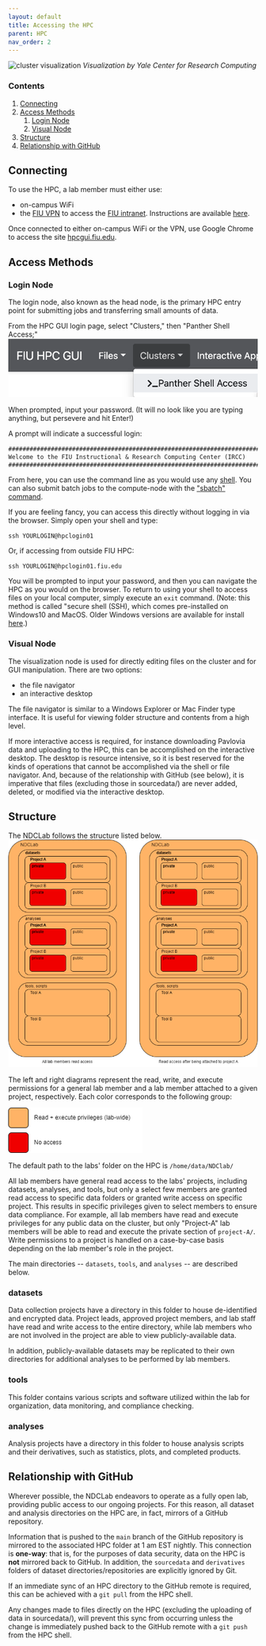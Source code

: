 ```yaml
---
layout: default
title: Accessing the HPC
parent: HPC
nav_order: 2
---
```


![cluster visualization](https://raw.githubusercontent.com/NDCLab/wiki/main/docs/_assets/hpc/cluster.png)
*Visualization by Yale Center for Research Computing*

### Contents
1. [Connecting](#connecting)
2. [Access Methods](#access-methods)
    1. [Login Node](#login-node)
    2. [Visual Node](#visual-node)
2. [Structure](#structure)
3. [Relationship with GitHub](#relationship-with-github)

## Connecting
To use the HPC, a lab member must either use:
- on-campus WiFi
- the [FIU VPN](https://network.fiu.edu/vpn/) to access the [FIU intranet](https://en.wikipedia.org/wiki/Intranet). Instructions are available [here](https://fiu.service-now.com/sp?id=kb_article&sys_id=6c3c789ddb899780b16af969af96193d).

Once connected to either on-campus WiFi or the VPN, use Google Chrome to access the site [hpcgui.fiu.edu](https://hpcgui.fiu.edu/).


## Access Methods
### Login Node
The login node, also known as the head node, is the primary HPC entry point for submitting jobs and transferring small amounts of data.

From the HPC GUI login page, select "Clusters," then "Panther Shell Access;"
![shell-access](https://raw.githubusercontent.com/NDCLab/wiki/main/docs/_assets/hpc/shell-access.png)

When prompted, input your password. (It will no look like you are typing anything, but persevere and hit Enter!)

A prompt will indicate a successful login:
```
#######################################################################
Welcome to the FIU Instructional & Research Computing Center (IRCC)
#######################################################################
```

From here, you can use the command line as you would use any [shell](https://ndclab.github.io/wiki/docs/technical-docs/shell.html). You can also submit batch jobs to the compute-node with the ["sbatch" command](https://ndclab.github.io/wiki/docs/hpc/jobs.html).

If you are feeling fancy, you can access this directly without logging in via the browser.  Simply open your shell and type:
```
ssh YOURLOGIN@hpclogin01
```

Or, if accessing from outside FIU HPC:
```
ssh YOURLOGIN@hpclogin01.fiu.edu
```

You will be prompted to input your password, and then you can navigate the HPC as you would on the browser. To return to using your shell to access files on your local computer, simply execute an `exit` command.  (Note: this method is called "secure shell (SSH), which comes pre-installed on Windows10 and MacOS. Older Windows versions are available for install [here](https://docs.microsoft.com/en-us/windows-server/administration/openssh/openssh_install_firstuse).)

### Visual Node
The visualization node is used for directly editing files on the cluster and for GUI manipulation. There are two options:
- the file navigator
- an interactive desktop

The file navigator is similar to a Windows Explorer or Mac Finder type interface. It is useful for viewing folder structure and contents from a high level.

If more interactive access is required, for instance downloading Pavlovia data and uploading to the HPC, this can be accomplished on the interactive desktop. The desktop is resource intensive, so it is best reserved for the kinds of operations that cannot be accomplished via the shell or file navigator. And, because of the relationship with GitHub (see below), it is imperative that files (excluding those in sourcedata/) are never added, deleted, or modified via the interactive desktop.


## Structure

The NDCLab follows the structure listed below.
![NDCLab_privileges drawio](https://raw.githubusercontent.com/NDCLab/wiki/main/docs/_assets/hpc/NDCLab_privileges_read.drawio.png)

The left and right diagrams represent the read, write, and execute permissions for a general lab member and a lab member attached to a given project, respectively. Each color corresponds to the following group:

![colorcode](https://raw.githubusercontent.com/NDCLab/wiki/main/docs/_assets/hpc/Privileges_legend_transparent.drawio.png)

The default path to the labs' folder on the HPC is `/home/data/NDClab/`

All lab members have general read access to the labs' projects, including datasets, analyses, and tools, but only a select few members are granted read access to specific data folders or granted write access on specific project. This results in specific privileges given to select members to ensure data compliance. For example, all lab members have read and execute privileges for any public data on the cluster, but only "Project-A" lab members will be able to read and execute the private section of `project-A/`. Write permissions to a project is handled on a case-by-case basis depending on the lab member's role in the project.

The main directories -- `datasets`, `tools`, and `analyses` -- are described below.

### datasets
Data collection projects have a directory in this folder to house de-identified and encrypted data. Project leads, approved project members, and lab staff have read and write access to the entire directory, while lab members who are not involved in the project are able to view publicly-available data.

In addition, publicly-available datasets may be replicated to their own directories for additional analyses to be performed by lab members.

### tools
This folder contains various scripts and software utilized within the lab for organization, data monitoring, and compliance checking. 

### analyses
Analysis projects have a directory in this folder to house analysis scripts and their derivatives, such as statistics, plots, and completed products.


## Relationship with GitHub
Wherever possible, the NDCLab endeavors to operate as a fully open lab, providing public access to our ongoing projects. For this reason, all dataset and analysis directories on the HPC are, in fact, mirrors of a GitHub repository.

Information that is pushed to the `main` branch of the GitHub repository is mirrored to the associated HPC folder at 1 am EST nightly. This connection is **one-way**: that is, for the purposes of data security, data on the HPC is **not** mirrored back to GitHub. In addition, the `sourcedata` and `derivatives` folders of dataset directories/repositories are explicitly ignored by Git.

If an immediate sync of an HPC directory to the GitHub remote is required, this can be achieved with a `git pull` from the HPC shell.

Any changes made to files directly on the HPC (excluding the uploading of data in sourcedata/), will prevent this sync from occurring unless the change is immediately pushed back to the GitHub remote with a `git push` from the HPC shell.
